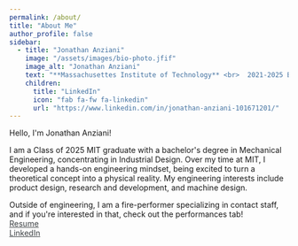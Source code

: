 ```yaml
---
permalink: /about/
title: "About Me"
author_profile: false
sidebar:
  - title: "Jonathan Anziani"
    image: "/assets/images/bio-photo.jfif"
    image_alt: "Jonathan Anziani"
    text: "**Massachusettes Institute of Technology** <br>  2021-2025 B.S. in Mechanical Engineering"
    children:
      title: "LinkedIn"
      icon: "fab fa-fw fa-linkedin"
      url: "https://www.linkedin.com/in/jonathan-anziani-101671201/"
---
```


Hello, I'm Jonathan Anziani!

I am a Class of 2025 MIT graduate with a bachelor's degree in Mechanical Engineering, concentrating in Industrial Design. Over my time at MIT, I developed a hands-on engineering mindset, being excited to turn a theoretical concept into a physical reality. My engineering interests include product design, research and development, and machine design.

Outside of engineering, I am a fire-performer specializing in contact staff, and if you're interested in that, check out the performances tab!<br>
<a href="https://www.linkedin.com/in/jonathan-anziani-101671201/" style="color:rgba(61,65,68,1)">
  Resume
</a> <br>
<a href="https://www.linkedin.com/in/jonathan-anziani-101671201/" style="color:rgba(61,65,68,1)">
  LinkedIn
</a>
